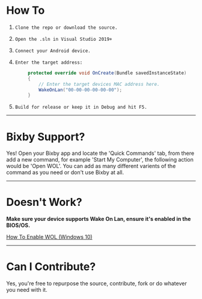 # How To

1. `Clone the repo or download the source.`

2. `Open the .sln in Visual Studio 2019+`

3. `Connect your Android device.`

4. `Enter the target address:` 
```csharp
        protected override void OnCreate(Bundle savedInstanceState)
        {
            // Enter the target devices MAC address here.
            WakeOnLan("00-00-00-00-00-00");
        }
```

5. `Build for release or keep it in Debug and hit F5.`
---
# Bixby Support?

Yes! Open your Bixby app and locate the 'Quick Commands' tab, from there add a new command, for example 'Start My Computer', the following action would be 'Open WOL'. You can add as many different varients of the command as you need or don't use Bixby at all.

---
# Doesn't Work?

**Make sure your device supports Wake On Lan, ensure it's enabled in the BIOS/OS.**

[How To Enable WOL (Windows 10)](https://www.windowscentral.com/how-enable-and-use-wake-lan-wol-windows-10)

---
# Can I Contribute?
Yes, you're free to repurpose the source, contribute, fork or do whatever you need with it.
